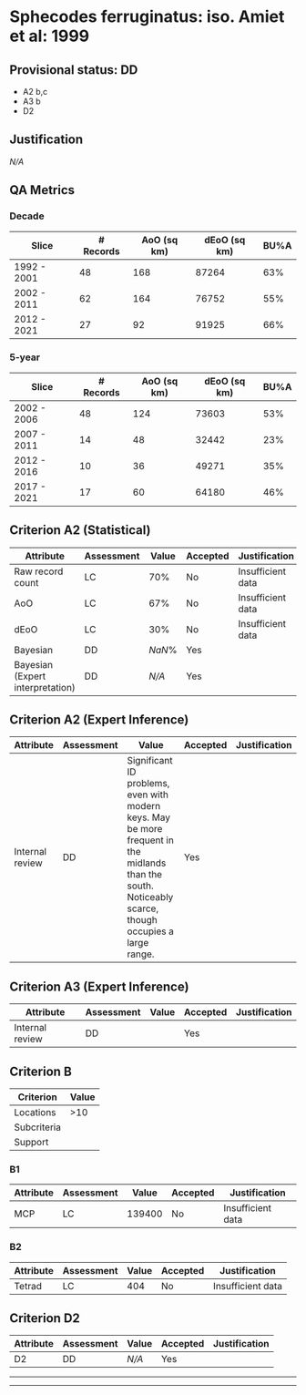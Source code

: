 # Sphecodes ferruginatus: iso. Amiet et al: 1999
## Provisional status: DD
- A2 b,c
- A3 b
- D2

## Justification
*N/A*
## QA Metrics
### Decade
| Slice | # Records | AoO (sq km) | dEoO (sq km) |BU%A |
|---|---|---|---|---|
|1992 - 2001|48|168|87264|63%|
|2002 - 2011|62|164|76752|55%|
|2012 - 2021|27|92|91925|66%|
### 5-year
| Slice | # Records | AoO (sq km) | dEoO (sq km) |BU%A |
|---|---|---|---|---|
|2002 - 2006|48|124|73603|53%|
|2007 - 2011|14|48|32442|23%|
|2012 - 2016|10|36|49271|35%|
|2017 - 2021|17|60|64180|46%|
## Criterion A2 (Statistical)
|Attribute|Assessment|Value|Accepted|Justification
|---|---|---|---|---|
|Raw record count|LC|70%|No|Insufficient data|
|AoO|LC|67%|No|Insufficient data|
|dEoO|LC|30%|No|Insufficient data|
|Bayesian|DD|*NaN*%|Yes||
|Bayesian (Expert interpretation)|DD|*N/A*|Yes||
## Criterion A2 (Expert Inference)
|Attribute|Assessment|Value|Accepted|Justification
|---|---|---|---|---|
|Internal review|DD|Significant ID problems, even with modern keys. May be more frequent in the midlands than the south. Noticeably scarce, though occupies a large range.|Yes||
## Criterion A3 (Expert Inference)
|Attribute|Assessment|Value|Accepted|Justification
|---|---|---|---|---|
|Internal review|DD||Yes||
## Criterion B
|Criterion| Value|
|---|---|
|Locations|>10|
|Subcriteria||
|Support||
### B1
|Attribute|Assessment|Value|Accepted|Justification
|---|---|---|---|---|
|MCP|LC|139400|No|Insufficient data|
### B2
|Attribute|Assessment|Value|Accepted|Justification
|---|---|---|---|---|
|Tetrad|LC|404|No|Insufficient data|
## Criterion D2
|Attribute|Assessment|Value|Accepted|Justification
|---|---|---|---|---|
|D2|DD|*N/A*|Yes||
---
 ---
 <br><br>
 
